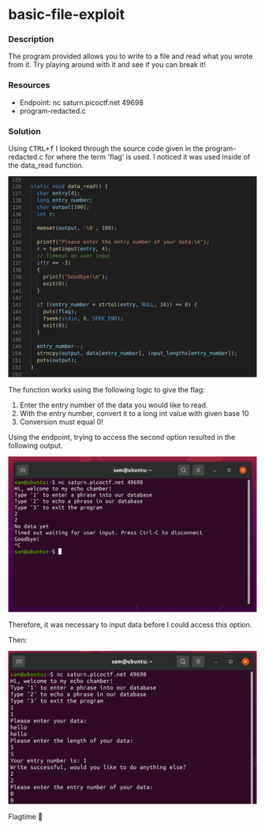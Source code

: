# basic-file-exploit

### Description

The program provided allows you to write to a file and read what you wrote from it. Try playing around with it and see if you can break it!

### Resources

- Endpoint: nc saturn.picoctf.net 49698
- program-redacted.c

### Solution

Using <kbd>CTRL+f</kbd> I looked through the source code given in the program-redacted.c for where the term 'flag' is used. I noticed it was used inside of the data_read function.

![data_read](./data_read_function.png)

The function works using the following logic to give the flag:
1. Enter the entry number of the data you would like to read.
2. With the entry number, convert it to a long int value with given base 10
3. Conversion must equal 0!

Using the endpoint, trying to access the second option resulted in the following output.

![program-echo-response](./program-echo-response.png)

Therefore, it was necessary to input data before I could access this option. 

Then:

![final-solution](./final-solution.png)

Flagtime :tada: